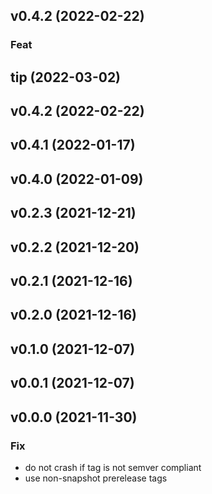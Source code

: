 ## v0.4.2 (2022-02-22)

### Feat

## tip (2022-03-02)

## v0.4.2 (2022-02-22)

## v0.4.1 (2022-01-17)

## v0.4.0 (2022-01-09)

## v0.2.3 (2021-12-21)

## v0.2.2 (2021-12-20)

## v0.2.1 (2021-12-16)

## v0.2.0 (2021-12-16)

## v0.1.0 (2021-12-07)

## v0.0.1 (2021-12-07)

## v0.0.0 (2021-11-30)

### Fix

- do not crash if tag is not semver compliant
- use non-snapshot prerelease tags
